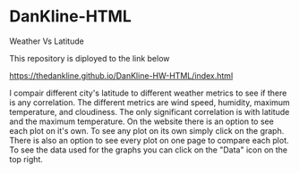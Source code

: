 # DanKline-HTML

Weather Vs Latitude

This repository is diployed to the link below

https://thedankline.github.io/DanKline-HW-HTML/index.html


I compair different city's latitude to different weather metrics to see if there
is any correlation. The different metrics are wind speed, humidity, maximum temperature,
and cloudiness. The only significant correlation is with latitude and the maximum 
temperature. On the website there is an option to see each plot on it's own. To see any plot
on its own simply click on the graph. There is also an option to see every plot on one page 
to compare each plot. To see the data used for the graphs you can click on the "Data" icon
on the top right.
